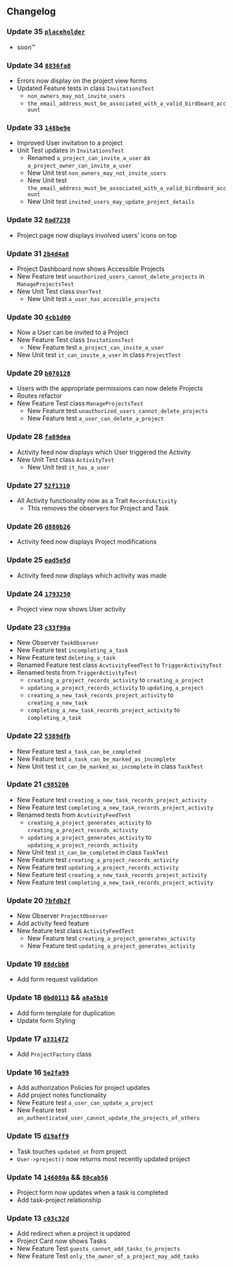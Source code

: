 ## Changelog

### Update 35 [`placeholder`]()
- soon™

### Update 34 [`8836fa8`](https://github.com/Darren-San/Build-A-Laravel-App-With-TDD/commit/080f967ba80cdec81b7423fa6900f6d33321af00)
- Errors now display on the project view forms
- Updated Feature tests in class `InvitationsTest`
  - `non_owners_may_not_invite_users`
  - `the_email_address_must_be_associated_with_a_valid_birdboard_account`

### Update 33 [`148be9e`](https://github.com/Darren-San/Build-A-Laravel-App-With-TDD/commit/8836fa86835d48c3959af9e8edc0ad80c51cb13e)
- Improved User invitation to a project
- Unit Test updates in `InvitationsTest`
  - Renamed `a_project_can_invite_a_user` as `a_project_owner_can_invite_a_user`
  - New Unit test `non_owners_may_not_invite_users`
  - New Unit test `the_email_address_must_be_associated_with_a_valid_birdboard_account`
  - New Unit test `invited_users_may_update_project_details`

### Update 32 [`8ad7238`](https://github.com/Darren-San/Build-A-Laravel-App-With-TDD/commit/148be9e3fe9ff79e58a3f903b123db7d88e65fdd)
- Project page now displays involved users' icons on top

### Update 31 [`2b4d4a8`](https://github.com/Darren-San/Build-A-Laravel-App-With-TDD/commit/917dce2950720de2fb2d478a5ef7d9db5d772143)
- Project Dashboard now shows Accessible Projects
- New Feature test `unauthorized_users_cannot_delete_projects` in `ManageProjectsTest`
- New Unit Test class `UserTest`
  - New Unit test `a_user_has_accesible_projects`

### Update 30 [`4cb1d00`](https://github.com/Darren-San/Build-A-Laravel-App-With-TDD/commit/90430caac878eba653589f9d8e82ce6546a21b3f)
- Now a User can be invited to a Project
- New Feature Test class `InvitationsTest`
  - New Feature test `a_project_can_invite_a_user`
- New Unit test `it_can_invite_a_user` in class `ProjectTest`

### Update 29 [`b070128`](https://github.com/Darren-San/Build-A-Laravel-App-With-TDD/commit/4cb1d0040b9b5ab9a10f16bce41382cc1275015b)
- Users with the appropriate permissions can now delete Projects
- Routes refactor
- New Feature Test class `ManageProjectsTest`
  - New Feature test `unauthorized_users_cannot_delete_projects`
  - New Feature test `a_user_can_delete_a_project`


### Update 28 [`fa89dea`](https://github.com/Darren-San/Build-A-Laravel-App-With-TDD/commit/b0701280228cdef9b112e2973cf92e55c4bb1998)
- Activity feed now displays which User triggered the Activity
- New Unit Test class `ActivityTest`
  - New Unit test `it_has_a_user`

### Update 27 [`52f1310`](https://github.com/Darren-San/Build-A-Laravel-App-With-TDD/commit/fa89dea5a6d4c62c62c135f9088d0f762debaf6d)
- All Activity functionality now as a Trait `RecordsActivity`
  - This removes the observers for Project and Task

### Update 26 [`d880b26`](https://github.com/Darren-San/Build-A-Laravel-App-With-TDD/commit/52f131059b10ed8f11eb37cc1a6c4c21f6719c23)
- Activity feed now displays Project modifications

### Update 25 [`ead5e5d`](https://github.com/Darren-San/Build-A-Laravel-App-With-TDD/commit/4b984a3d86dd288ceccd18ab85fd5aca7cb8014a)
- Activity feed now displays which activity was made

### Update 24 [`1793250`](https://github.com/Darren-San/Build-A-Laravel-App-With-TDD/commit/ead5e5dc6c9f6bff5e9cd838c18f4a660de0dabe)
- Project view now shows User activity

### Update 23 [`c33f90a`](https://github.com/Darren-San/Build-A-Laravel-App-With-TDD/commit/63a6faf3e4486a052dac5cf78225159d1fe33876)
- New Observer `TaskObserver`
- New Feature test `incompleting_a_task`
- New Feature test `deleting_a_task`
- Renamed Feature test class `AcvtivityFeedTest` to `TriggerActivityTest`
- Renamed tests from `TriggerActivityTest`
  - `creating_a_project_records_activity` to `creating_a_project`
  - `updating_a_project_records_activity` to `updating_a_project`
  - `creating_a_new_task_records_project_activity` to `creating_a_new_task`
  - `completing_a_new_task_records_project_activity` to `completing_a_task`

### Update 22 [`5389dfb`](https://github.com/Darren-San/Build-A-Laravel-App-With-TDD/commit/f07fc5fc9162cf631f8a21cfe10476092748d527)
- New Feature test `a_task_can_be_completed`
- New Feature test `a_task_can_be_marked_as_incomplete`
- New Unit test `it_can_be_marked_as_incomplete` in class `TaskTest`


### Update 21 [`c985206`](https://github.com/Darren-San/Build-A-Laravel-App-With-TDD/commit/5389dfb6cc10de743d11fbd990e2a37c7fe21ecb)
- New Feature test `creating_a_new_task_records_project_activity`
- New Feature test `completing_a_new_task_records_project_activity`
- Renamed tests from `AcvtivityFeedTest`
  - `creating_a_project_generates_activity` to `creating_a_project_records_activity`
  - `updating_a_project_generates_activity` to `updating_a_project_records_activity`
- New Unit test `it_can_be_completed` in class `TaskTest`
- New Feature test `creating_a_project_records_activity`
- New Feature test `updating_a_project_records_activity`
- New Feature test `creating_a_new_task_records_project_activity`
- New Feature test `completing_a_new_task_records_project_activity`

### Update 20 [`7bfdb2f`](https://github.com/Darren-San/Build-A-Laravel-App-With-TDD/commit/f5f8fa2162dc16cfb6565f4ecb1844272169a243)
- New Observer `ProjectObserver`
- Add activity feed feature
- New feature test class `ActivityFeedTest`
  - New Feature test `creating_a_project_generates_activity`
  - New Feature test `updating_a_project_generates_activity`

### Update 19 [`88dcbb8`](https://github.com/Darren-San/Build-A-Laravel-App-With-TDD/commit/7bfdb2f4d3049d14c50c93e4d346986791fa9639)
- Add form request validation

### Update 18 [`0bd0113`](https://github.com/Darren-San/Build-A-Laravel-App-With-TDD/commit/a8a5b10af30d0d3913e368bbb6e573a1adeb025b) && [`a8a5b10`](https://github.com/Darren-San/Build-A-Laravel-App-With-TDD/commit/88dcbb89f6c43d5490d8f79ba222861ef9926129)
- Add form template for duplication
- Update form Styling

### Update 17 [`a331472`](https://github.com/Darren-San/Build-A-Laravel-App-With-TDD/commit/0bd01137bea884ba18d39d8c313914b74efa6441)
- Add `ProjectFactory` class

### Update 16 [`5e2fa99`](https://github.com/Darren-San/Build-A-Laravel-App-With-TDD/commit/a331472f08ae253f97e527d2021783249de1798e)
- Add authorization Policies for project updates
- Add project notes functionality
- New Feature test `a_user_can_update_a_project`
- New Feature test `an_authenticated_user_cannot_update_the_projects_of_others`


### Update 15 [`d19aff9`](https://github.com/Darren-San/Build-A-Laravel-App-With-TDD/commit/5e2fa9972f9494060626f47514605ab605279c7b)
- Task touches `updated_at` from project
- `User->project()` now returns most recently updated project

### Update 14 [`146080a`](https://github.com/Darren-San/Build-A-Laravel-App-With-TDD/commit/80cab56205576bda866685492e81910a2ec51b6e) && [`80cab56`](https://github.com/Darren-San/Build-A-Laravel-App-With-TDD/commit/d19aff94886c60713a4c5562706dc771d459fde3)
- Project form now updates when a task is completed
- Add task-project relationship

### Update 13 [`c03c32d`](https://github.com/Darren-San/Build-A-Laravel-App-With-TDD/commit/146080ad6209731921a1ca2df05d5102cf69c99d)
- Add redirect when a project is updated
- Project Card now shows Tasks
- New Feature Test `guests_cannot_add_tasks_to_projects`
- New Feature Test `only_the_owner_of_a_project_may_add_tasks`
